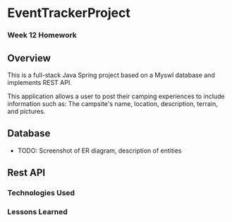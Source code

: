 # EventTrackerProject

### Week 12 Homework

## Overview

This is a full-stack Java Spring project based on a Myswl database and implements REST API.

This application allows a user to post their camping experiences to include information such as: 
The campsite's name, location, description, terrain, and pictures.

## Database

* TODO: Screenshot of ER diagram, description of entities

## Rest API

### Technologies Used

### Lessons Learned
